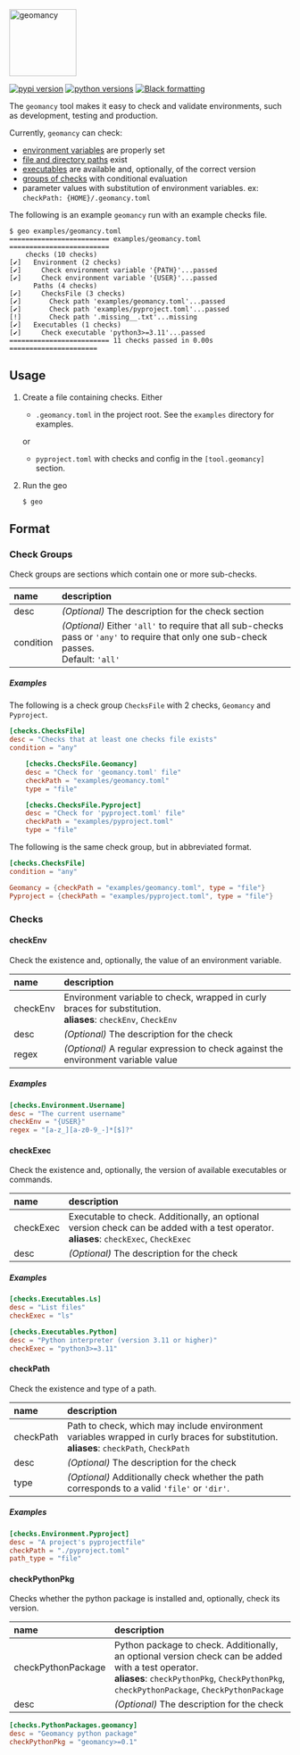<img src="https://raw.githubusercontent.com/jlorieau/geomancy/main/assets/geomancy_logo.svg" alt="geomancy" height="120" />

[![pypi version](https://img.shields.io/pypi/v/geomancy.svg)](https://pypi.org/project/geomancy/)
[![python versions](https://img.shields.io/pypi/pyversions/geomancy.svg)](https://pypi.org/project/geomancy/)
[![Black formatting](https://img.shields.io/badge/code%20style-black-000000.svg)](https://github.com/psf/black)

The ``geomancy`` tool makes it easy to check and validate environments, such
as development, testing and production.

Currently, ``geomancy`` can check:
- [environment variables](#checkenv) are properly set
- [file and directory paths](#checkpath) exist
- [executables](#checkexec) are available and, optionally, of the correct version
- [groups of checks](#check-groups) with conditional evaluation
- parameter values with substitution of environment variables.
  ex: ``checkPath: {HOME}/.geomancy.toml``

The following is an example ``geomancy`` run with an example checks file.

```shell
$ geo examples/geomancy.toml
========================= examples/geomancy.toml =========================
    checks (10 checks)
[✔]   Environment (2 checks)
[✔]     Check environment variable '{PATH}'...passed
[✔]     Check environment variable '{USER}'...passed
      Paths (4 checks)
[✔]     ChecksFile (3 checks)
[✔]       Check path 'examples/geomancy.toml'...passed
[✔]       Check path 'examples/pyproject.toml'...passed
[!]       Check path '.missing__.txt'...missing
[✔]   Executables (1 checks)
[✔]     Check executable 'python3>=3.11'...passed
========================= 11 checks passed in 0.00s ======================
```

## Usage
1. Create a file containing checks. Either

   - ``.geomancy.toml`` in the project root. See the ``examples`` directory for
     examples.

   or

   - ``pyproject.toml`` with checks and config in the ``[tool.geomancy]`` section.

2. Run the geo

   ```shell
   $ geo
   ```

## Format

### Check Groups

Check groups are sections which contain one or more sub-checks.

| name      | description                                                                                                                                     |
|:----------|:------------------------------------------------------------------------------------------------------------------------------------------------|
| desc      | _(Optional)_ The description for the check section                                                                                              |
| condition | _(Optional)_ Either ``'all'`` to require that all sub-checks pass or ``'any'`` to require that only one sub-check passes.<br>Default: ``'all'`` |

##### Examples

The following is a check group ``ChecksFile`` with 2 checks, ``Geomancy`` and
``Pyproject``.

```toml
[checks.ChecksFile]
desc = "Checks that at least one checks file exists"
condition = "any"

    [checks.ChecksFile.Geomancy]
    desc = "Check for 'geomancy.toml' file"
    checkPath = "examples/geomancy.toml"
    type = "file"

    [checks.ChecksFile.Pyproject]
    desc = "Check for 'pyproject.toml' file"
    checkPath = "examples/pyproject.toml"
    type = "file"
```

The following is the same check group, but in abbreviated format.

```toml
[checks.ChecksFile]
condition = "any"

Geomancy = {checkPath = "examples/geomancy.toml", type = "file"}
Pyproject = {checkPath = "examples/pyproject.toml", type = "file"}
```

### Checks

#### checkEnv

Check the existence and, optionally, the value of an environment variable.

| name      | description                                                                                                          |
|:----------|:---------------------------------------------------------------------------------------------------------------------|
| checkEnv  | Environment variable to check, wrapped in curly braces for substitution. <br>__aliases__: ``checkEnv``, ``CheckEnv`` |
| desc      | _(Optional)_ The description for the check                                                                           |
| regex     | _(Optional)_ A regular expression to check against the environment variable value                                    |

##### Examples

```toml
[checks.Environment.Username]
desc = "The current username"
checkEnv = "{USER}"
regex = "[a-z_][a-z0-9_-]*[$]?"
```

#### checkExec

Check the existence and, optionally, the version of available executables or
commands.

| name      | description                                                                                                                                   |
|:----------|:----------------------------------------------------------------------------------------------------------------------------------------------|
| checkExec | Executable to check. Additionally, an optional version check can be added with a test operator. <br>__aliases__: ``checkExec``, ``CheckExec`` |
| desc      | _(Optional)_ The description for the check                                                                                                    |

##### Examples

```toml
[checks.Executables.Ls]
desc = "List files"
checkExec = "ls"
```

```toml
[checks.Executables.Python]
desc = "Python interpreter (version 3.11 or higher)"
checkExec = "python3>=3.11"
```

#### checkPath

Check the existence and type of a path.

| name      | description                                                                                                                                    |
|:----------|:-----------------------------------------------------------------------------------------------------------------------------------------------|
| checkPath | Path to check, which may include environment variables wrapped in curly braces for substitution. <br>__aliases__: ``checkPath``, ``CheckPath`` |
| desc      | _(Optional)_ The description for the check                                                                                                     |
| type      | _(Optional)_ Additionally check whether the path corresponds to a valid ``'file'`` or ``'dir'``.                                               |

##### Examples

```toml
[checks.Environment.Pyproject]
desc = "A project's pyprojectfile"
checkPath = "./pyproject.toml"
path_type = "file"
```

#### checkPythonPkg

Checks whether the python package is installed and, optionally, check its
version.

| name               | description                                                                                                                                                                                                  |
|:-------------------|:-------------------------------------------------------------------------------------------------------------------------------------------------------------------------------------------------------------|
| checkPythonPackage | Python package to check. Additionally, an optional version check can be added with a test operator. <br>__aliases__: ``checkPythonPkg``, ``CheckPythonPkg``, ``checkPythonPackage``, ``CheckPythonPackage``  |
| desc               | _(Optional)_ The description for the check                                                                                                                                                                   |

```toml
[checks.PythonPackages.geomancy]
desc = "Geomancy python package"
checkPythonPkg = "geomancy>=0.1"
```

